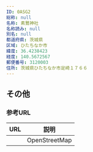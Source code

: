 ```yaml
---
ID: 0ASG2
総称: null
名称: 素鵞神社
名称読み: null
別名: null
都道府県: 茨城県
区域: ひたちなか市
緯度: 36.4238423
経度: 140.5672567
郵便番号: 3120003
住所: 茨城県ひたちなか市足崎１７６６
---
```


## その他

### 参考URL

| URL | 説明          |
| --- | ------------- |
|     | OpenStreetMap |
